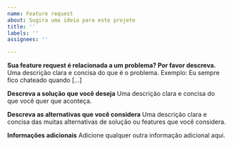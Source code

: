 ```yaml
---
name: Feature request
about: Sugira uma ideia para este projeto
title: ''
labels: ''
assignees: ''

---
```


**Sua feature request é relacionada a um problema? Por favor descreva.**
Uma descrição clara e concisa do que é o problema. Exemplo: Eu sempre fico chateado quando [...]

**Descreva a solução que você deseja**
Uma descrição clara e concisa do que você quer que aconteça.

**Descreva as alternativas que você considera**
Uma descrição clara e concisa das muitas alternativas de solução ou features que você considera.

**Informações adicionais**
Adicione qualquer outra informação adicional aqui.
